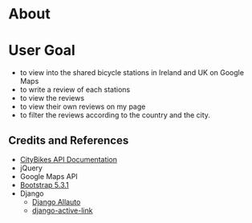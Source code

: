 
# About

# User Goal
- to view into the shared bicycle stations in Ireland and UK on Google Maps
- to write a review of each stations
- to view the reviews
- to view their own reviews on my page
- to filter the reviews according to the country and the city.



## Credits and References

- [CityBikes API Documentation](https://api.citybik.es/v2/#net_resource)
- jQuery
- Google Maps API
- [Bootstrap 5.3.1](https://getbootstrap.com/docs/5.3/)
- Django
    - [Django Allauto](https://django-allauth.readthedocs.io/en/latest/)
    - [django-active-link](https://valerymelou.com/blog/2020-05-04-how-to-highlight-active-links-in-your-django-website)